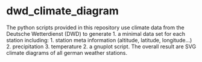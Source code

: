 # dwd_climate_diagram
The python scripts provided in this repository use climate data from the Deutsche 
Wetterdienst (DWD) to generate
	1. a minimal data set for each station including:
		1. station meta information (altitude, latitude, longitude...)
		2. precipitation
		3. temperature
	2. a gnuplot script.
The overall result are SVG climate diagrams of all german weather stations.


